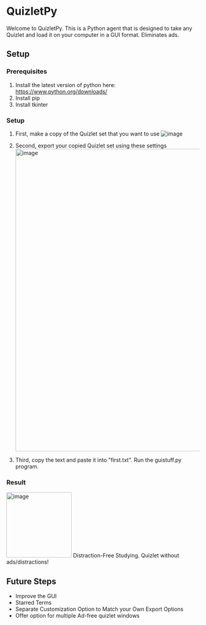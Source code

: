 # QuizletPy

Welcome to QuizletPy.  This is a Python agent that is designed to take any Quizlet and load it on your computer in a GUI format.  Eliminates ads.

## Setup

### Prerequisites
1. Install the latest version of python here: https://www.python.org/downloads/
2. Install pip
3. Install tkinter

### Setup
1. First, make a copy of the Quizlet set that you want to use
  ![image](https://github.com/user-attachments/assets/d360b680-0edb-4e50-9a77-6465417ab0bd)

2. Second, export your copied Quizlet set using these settings
	<img width="789" alt="image" src="https://github.com/user-attachments/assets/002d5e98-fe4f-417c-89e7-f9394988c20e">

3. Third, copy the text and paste it into "first.txt".  Run the guistuff.py program.

### Result
<img width="170" alt="image" src="https://github.com/user-attachments/assets/7df9a8eb-2ea4-408d-b084-a86a38458f91">
Distraction-Free Studying.  Quizlet without ads/distractions!

## Future Steps
- Improve the GUI
- Starred Terms
- Separate Customization Option to Match your Own Export Options
- Offer option for multiple Ad-free quizlet windows
